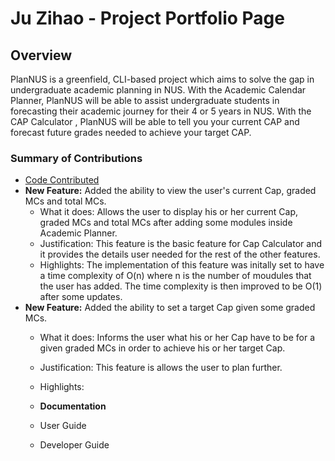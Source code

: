 # Ju Zihao - Project Portfolio Page

## Overview

PlanNUS is a greenfield, CLI-based project which aims to solve the gap in undergraduate academic planning in NUS.
With the Academic Calendar Planner, PlanNUS will be able to assist undergraduate students in forecasting their academic journey for their 4 or 5 years in NUS.
With the CAP Calculator , PlanNUS will be able to tell you your current CAP and forecast future grades needed to achieve your target CAP.

### Summary of Contributions

* [Code Contributed](https://nus-cs2113-ay2021s1.github.io/tp-dashboard/#breakdown=true&search=Zihao&sort=groupTitle&sortWithin=title&since=2020-09-27&timeframe=commit&mergegroup=&groupSelect=groupByRepos&checkedFileTypes=docs~functional-code~test-code~other&tabOpen=true&tabType=authorship&zFR=false&tabAuthor=JuZihao&tabRepo=AY2021S1-CS2113T-F12-1%2Ftp%5Bmaster%5D&authorshipIsMergeGroup=false&authorshipFileTypes=docs~functional-code~test-code)
* **New Feature:** Added the ability to view the user's current Cap, graded MCs and total MCs.
   * What it does: Allows the user to display his or her current Cap, graded MCs and total MCs after adding some modules inside Academic Planner.
   * Justification: This feature is the basic feature for Cap Calculator and it provides the details user needed for the rest of the other features.
   * Highlights: The implementation of this feature was initally set to have a time complexity of O(n) where n is the number of moudules that the user has added. The time complexity is then improved to be O(1) after some updates.
* **New Feature:** Added the ability to set a target Cap given some graded MCs.
   * What it does: Informs the user what his or her Cap have to be for a given graded MCs in order to achieve his or her target Cap.
   * Justification: This feature is allows the user to plan further.
   * Highlights: 
   
   * **Documentation**
    * User Guide
    * Developer Guide
        
